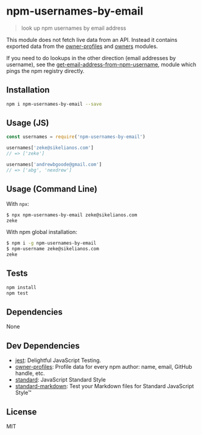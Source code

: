 # npm-usernames-by-email 

> look up npm usernames by email address

This module does not fetch live data from an API. Instead it contains exported 
data from the [owner-profiles] and [owners] modules.

If you need to do lookups in the other direction (email addresses by username), 
see the [get-email-address-from-npm-username], module which pings the 
npm registry directly.

## Installation

```sh
npm i npm-usernames-by-email --save
```

## Usage (JS)

```js
const usernames = require('npm-usernames-by-email')

usernames['zeke@sikelianos.com']
// => ['zeke']

usernames['andrewbgoode@gmail.com']
// => ['abg', 'nexdrew']
```

## Usage (Command Line)

With `npx`:

```sh
$ npx npm-usernames-by-email zeke@sikelianos.com
zeke
```

With npm global installation:

```sh
$ npm i -g npm-usernames-by-email
$ npm-username zeke@sikelianos.com
zeke
```

## Tests

```sh
npm install
npm test
```

## Dependencies

None

## Dev Dependencies

- [jest](https://github.com/facebook/jest): Delightful JavaScript Testing.
- [owner-profiles](): Profile data for every npm author: name, email, GitHub handle, etc.
- [standard](https://github.com/standard/standard): JavaScript Standard Style
- [standard-markdown](): Test your Markdown files for Standard JavaScript Style™


## License

MIT

[owner-profiles]: https://ghub.io/owner-profiles
[owners]: https://ghub.io/owners
[get-email-address-from-npm-username]: https://ghub.io/get-email-address-from-npm-username
